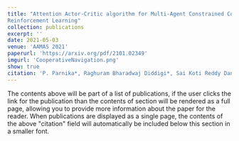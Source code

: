 ```yaml
---
title: "Attention Actor-Critic algorithm for Multi-Agent Constrained Co-operative
Reinforcement Learning"
collection: publications
excerpt: ''
date: 2021-05-03
venue: 'AAMAS 2021'
paperurl: 'https://arxiv.org/pdf/2101.02349'
imgurl: 'CooperativeNavigation.png'
show: true
citation: 'P. Parnika*, Raghuram Bharadwaj Diddigi*, Sai Koti Reddy Danda* and Shalabh Bhatnagar. 2021. Attention Actor-Critic algorithm for Multi-Agent Constrained Co-operative Reinforcement Learning. 20th International Conference on Autonomous Agents and Multiagent Systems(AAMAS). 1616-1618. (International, Poster presentation)'
---
```


The contents above will be part of a list of publications, if the user clicks the link for the publication than the contents of section will be rendered as a full page, allowing you to provide more information about the paper for the reader. When publications are displayed as a single page, the contents of the above "citation" field will automatically be included below this section in a smaller font.
